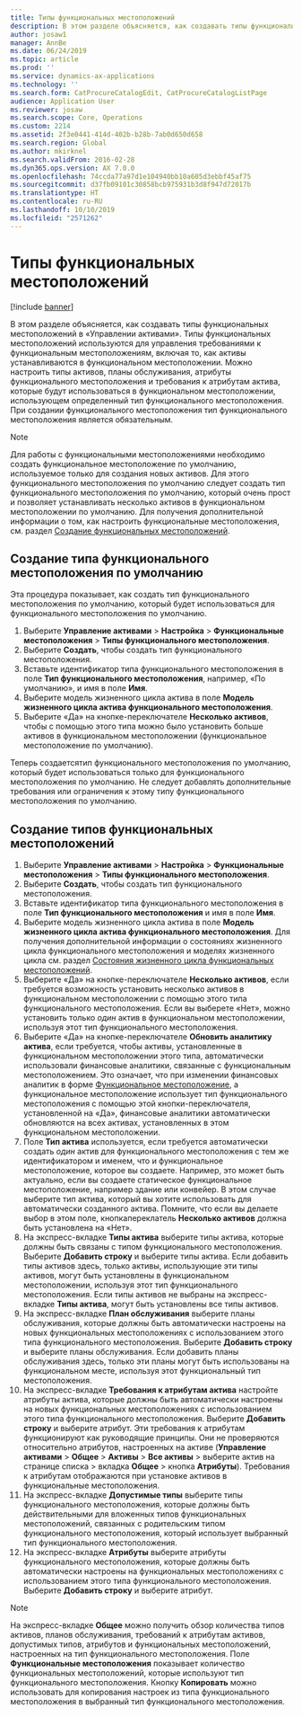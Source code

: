 ```yaml
---
title: Типы функциональных местоположений
description: В этом разделе объясняется, как создавать типы функциональных местоположений в «Управлении активами».
author: josaw1
manager: AnnBe
ms.date: 06/24/2019
ms.topic: article
ms.prod: ''
ms.service: dynamics-ax-applications
ms.technology: ''
ms.search.form: CatProcureCatalogEdit, CatProcureCatalogListPage
audience: Application User
ms.reviewer: josaw
ms.search.scope: Core, Operations
ms.custom: 2214
ms.assetid: 2f3e0441-414d-402b-b28b-7ab0d650d658
ms.search.region: Global
ms.author: mkirknel
ms.search.validFrom: 2016-02-28
ms.dyn365.ops.version: AX 7.0.0
ms.openlocfilehash: 74ccda77a97d1e104940bb10a605d3ebbf45af75
ms.sourcegitcommit: d37fb09101c30858bcb975931b3d8f947d72017b
ms.translationtype: HT
ms.contentlocale: ru-RU
ms.lasthandoff: 10/10/2019
ms.locfileid: "2571262"
---
```

# <a name="functional-location-types"></a>Типы функциональных местоположений

[!include [banner](../../includes/banner.md)]

 

В этом разделе объясняется, как создавать типы функциональных местоположений в «Управлении активами». Типы функциональных местоположений используются для управления требованиями к функциональным местоположениям, включая то, как активы устанавливаются в функциональном местоположении. Можно настроить типы активов, планы обслуживания, атрибуты функционального местоположения и требования к атрибутам актива, которые будут использоваться в функциональном местоположении, использующем определенный тип функционального местоположения. При создании функционального местоположения тип функционального местоположения является обязательным.

>[!NOTE] 
>Для работы с функциональными местоположениями необходимо создать функциональное местоположение по умолчанию, используемое только для создания новых активов. Для этого функционального местоположения по умолчанию следует создать тип функционального местоположения по умолчанию, который очень прост и позволяет устанавливать несколько активов в функциональном местоположении по умолчанию. Для получения дополнительной информации о том, как настроить функциональные местоположения, см. раздел [Создание функциональных местоположений](../functional-locations/create-functional-locations.md).

## <a name="create-a-default-functional-location-type"></a>Создание типа функционального местоположения по умолчанию

Эта процедура показывает, как создать тип функционального местоположения по умолчанию, который будет использоваться для функционального местоположения по умолчанию.

1. Выберите **Управление активами** > **Настройка** > **Функциональные местоположения** > **Типы функционального местоположения**.
2. Выберите **Создать**, чтобы создать тип функционального местоположения.
3. Вставьте идентификатор типа функционального местоположения в поле **Тип функционального местоположения**, например, «По умолчанию», и имя в поле **Имя**.
4. Выберите модель жизненного цикла актива в поле **Модель жизненного цикла актива функционального местоположения**.
5. Выберите «Да» на кнопке-переключателе **Несколько активов**, чтобы с помощью этого типа можно было установить больше активов в функциональном местоположении (функциональное местоположение по умолчанию).

Теперь создаетсятип функционального местоположения по умолчанию, который будет использоваться только для функционального местоположения по умолчанию. Не следует добавлять дополнительные требования или ограничения к этому типу функционального местоположения по умолчанию.


## <a name="create-functional-location-types"></a>Создание типов функциональных местоположений

1. Выберите **Управление активами** > **Настройка** > **Функциональные местоположения** > **Типы функционального местоположения**.
2. Выберите **Создать**, чтобы создать тип функционального местоположения.
3. Вставьте идентификатор типа функционального местоположения в поле **Тип функционального местоположения** и имя в поле **Имя**.
4. Выберите модель жизненного цикла актива в поле **Модель жизненного цикла актива функционального местоположения**. Для получения дополнительной информации о состояниях жизненного цикла функционального местоположения и моделях жизненного цикла см. раздел [Состояния жизненного цикла функциональных местоположений](../setup-for-functional-locations/functional-location-stages.md).
5. Выберите «Да» на кнопке-переключателе **Несколько активов**, если требуется возможность установить несколько активов в функциональном местоположении с помощью этого типа функционального местоположения. Если вы выберете «Нет», можно установить только *один* актив в функциональном местоположении, используя этот тип функционального местоположения.
6. Выберите «Да» на кнопке-переключателе **Обновить аналитику актива**, если требуется, чтобы активы, установленные в функциональном местоположении этого типа, автоматически использовали финансовые аналитики, связанные с функциональным местоположением. Это означает, что при изменении финансовых аналитик в форме [Функциональное местоположение](../functional-locations/create-functional-locations.md), а функциональное местоположение использует тип функционального местоположения с помощью этой кнопки-переключателя, установленной на «Да», финансовые аналитики автоматически обновляются на всех активах, установленных в этом функциональном местоположении.
7. Поле **Тип актива** используется, если требуется автоматически создать *один* актив для функционального местоположения с тем же идентификатором и именем, что и функциональное местоположение, которое вы создаете. Например, это может быть актуально, если вы создаете статическое функциональное местоположение, например здание или конвейер. В этом случае выберите тип актива, который вы хотите использовать для автоматически созданного актива. Помните, что если вы делаете выбор в этом поле, кнопкапереклатель **Несколько активов** должна быть установлена на «Нет».
8. На экспресс-вкладке **Типы актива** выберите типы актива, которые должны быть связаны с типом функционального местоположения. Выберите **Добавить строку** и выберите типы актива. Если добавить типы активов здесь, только активы, использующие эти типы активов, могут быть установлены в функциональном местоположении, используя этот тип функционального местоположения. Если типы активов не выбраны на экспресс-вкладке **Типы актива**, могут быть установлены все типы активов.
9. На экспресс-вкладке **План обслуживания** выберите планы обслуживания, которые должны быть автоматически настроены на новых функциональных местоположениях с использованием этого типа функционального местоположения. Выберите **Добавить строку** и выберите планы обслуживания. Если добавить планы обслуживания здесь, только эти планы могут быть использованы на функциональном месте, используя этот функциональный тип местоположения.
10. На экспресс-вкладке **Требования к атрибутам актива** настройте атрибуты актива, которые должны быть автоматически настроены на новых функциональных местоположениях с использованием этого типа функционального местоположения. Выберите **Добавить строку** и выберите атрибут. Эти требования к атрибутам функционируют как руководящие принципы. Они не проверяются относительно атрибутов, настроенных на активе (**Управление активами** > **Общее** > **Активы** > **Все активы** > выберите актив на странице списка > вкладка **Общее** > кнопка **Атрибуты**). Требования к атрибутам отображаются при установке активов в функциональные местоположения.
11. На экспресс-вкладке **Допустимые типы** выберите типы функционального местоположения, которые должны быть действительными для вложенных типов функциональных местоположений, связанных с родительским типом функционального местоположения, который использует выбранный тип функционального местоположения.
12. На экспресс-вкладке **Атрибуты** выберите атрибуты функционального местоположения, которые должны быть автоматически настроены на функциональных местоположениях с использованием этого типа функционального местоположения. Выберите **Добавить строку** и выберите атрибут.


>[!NOTE] 
>На экспресс-вкладке **Общее** можно получить обзор количества типов активов, планов обслуживания, требований к атрибутам активов, допустимых типов, атрибутов и функциональных местоположений, настроенных на тип функционального местоположения. Поле **Функциональные местоположения** показывает количество функциональных местоположений, которые используют тип функционального местоположения. Кнопку **Копировать** можно использовать для копирования настроек из типа функционального местоположения в выбранный тип функционального местоположения.
